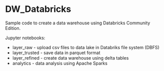 # DW_Databricks
Sample code to create a data warehouse using Databricks Community Edition.

Jupyter notebooks:
- layer_raw - upload csv files to data lake in Databriks file system (DBFS)
- layer_trusted - save data in parquet format
- layer_refined - create data warehouse using delta tables
- analytics - data analysis using Apache Sparks
